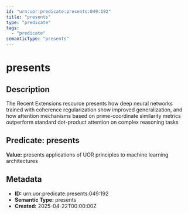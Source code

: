 ```yaml
---
id: "urn:uor:predicate:presents:049:192"
title: "presents"
type: "predicate"
tags:
  - "predicate"
semanticType: "presents"
---
```


# presents

## Description

The Recent Extensions resource presents how deep neural networks trained with coherence regularization show improved generalization, and how attention mechanisms based on prime-coordinate similarity metrics outperform standard dot-product attention on complex reasoning tasks

## Predicate: presents

**Value:** presents applications of UOR principles to machine learning architectures

## Metadata

- **ID:** urn:uor:predicate:presents:049:192
- **Semantic Type:** presents
- **Created:** 2025-04-22T00:00:00Z
